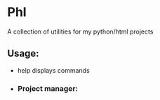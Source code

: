 # PhI
A collection of utilities for my python/html projects

## Usage:
- help displays commands
-  ### Project manager:
